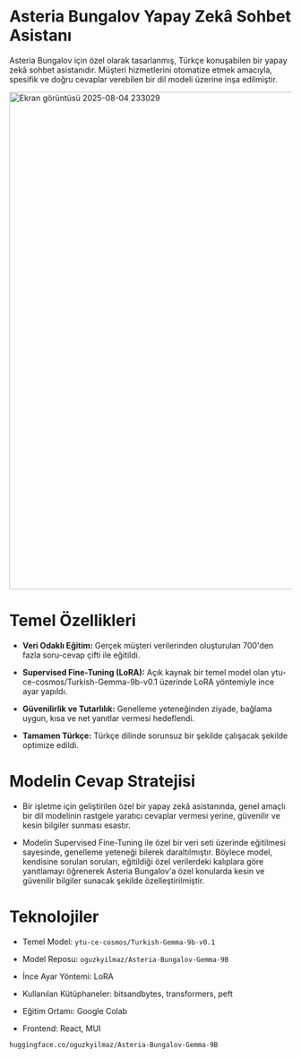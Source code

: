 # **Asteria Bungalov Yapay Zekâ Sohbet Asistanı**


Asteria Bungalov için özel olarak tasarlanmış, Türkçe konuşabilen bir yapay zekâ sohbet asistanıdır. Müşteri hizmetlerini otomatize etmek amacıyla, spesifik ve doğru cevaplar verebilen bir dil modeli üzerine inşa edilmiştir.

<img width="1901" height="888" alt="Ekran görüntüsü 2025-08-04 233029" src="https://github.com/user-attachments/assets/a57b86ba-fa4f-4302-ac13-5c50adb26b1c" />


# Temel Özellikleri
- **Veri Odaklı Eğitim:** Gerçek müşteri verilerinden oluşturulan 700'den fazla soru-cevap çifti ile eğitildi.

- **Supervised Fine-Tuning (LoRA):** Açık kaynak bir temel model olan ytu-ce-cosmos/Turkish-Gemma-9b-v0.1 üzerinde LoRA yöntemiyle ince ayar yapıldı.

- **Güvenilirlik ve Tutarlılık:** Genelleme yeteneğinden ziyade, bağlama uygun, kısa ve net yanıtlar vermesi hedeflendi.

- **Tamamen Türkçe:** Türkçe dilinde sorunsuz bir şekilde çalışacak şekilde optimize edildi.

# Modelin Cevap Stratejisi
- Bir işletme için geliştirilen özel bir yapay zekâ asistanında, genel amaçlı bir dil modelinin rastgele yaratıcı cevaplar vermesi yerine, güvenilir ve kesin bilgiler sunması esastır.

- Modelin Supervised Fine-Tuning ile özel bir veri seti üzerinde eğitilmesi sayesinde, genelleme yeteneği bilerek daraltılmıştır. Böylece model, kendisine sorulan soruları, eğitildiği özel verilerdeki kalıplara göre yanıtlamayı öğrenerek Asteria Bungalov'a özel konularda kesin ve güvenilir bilgiler sunacak şekilde özelleştirilmiştir.

# Teknolojiler
* Temel Model: `ytu-ce-cosmos/Turkish-Gemma-9b-v0.1`

* Model Reposu: `oguzkyilmaz/Asteria-Bungalov-Gemma-9B`

* İnce Ayar Yöntemi: LoRA

* Kullanılan Kütüphaneler: bitsandbytes, transformers, peft

* Eğitim Ortamı: Google Colab

* Frontend: React, MUI
  


`huggingface.co/oguzkyilmaz/Asteria-Bungalov-Gemma-9B`

